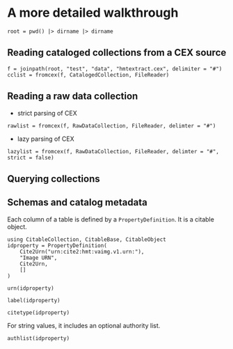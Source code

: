 # A more detailed walkthrough

```@setup walk
root = pwd() |> dirname |> dirname
```

## Reading cataloged collections from a CEX source
```@example walk
f = joinpath(root, "test", "data", "hmtextract.cex", delimiter = "#")
cclist = fromcex(f, CatalogedCollection, FileReader)
```

## Reading a raw data collection

- strict parsing of CEX

```@example walk
rawlist = fromcex(f, RawDataCollection, FileReader, delimter = "#")
```

- lazy parsing of CEX

```@example walk
lazylist = fromcex(f, RawDataCollection, FileReader, delimter = "#", strict = false)
``` 

## Querying collections



## Schemas and catalog metadata

Each column of a table is defined by a `PropertyDefinition`. It is a citable object.

```@example walk
using CitableCollection, CitableBase, CitableObject
idproperty = PropertyDefinition(
    Cite2Urn("urn:cite2:hmt:vaimg.v1.urn:"),
    "Image URN",
    Cite2Urn,
    []
)
```    
```@example schema
urn(idproperty) 
```
```@example schema
label(idproperty)
```
```@example schema
citetype(idproperty)
```
For string values, it includes an optional authority list. 
```@example schema
authlist(idproperty)
```